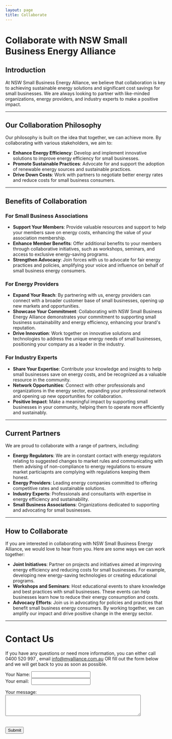 ```yaml
---
layout: page
title: Collaborate
---
```

<!-- Google tag (gtag.js) -->
<script async src="https://www.googletagmanager.com/gtag/js?id=G-73F8PVGLRP"></script>
<script>
  window.dataLayer = window.dataLayer || [];
  function gtag(){dataLayer.push(arguments);}
  gtag('js', new Date());

  gtag('config', 'G-73F8PVGLRP');
</script>
# Collaborate with NSW Small Business Energy Alliance

## Introduction
At NSW Small Business Energy Alliance, we believe that collaboration is key to achieving sustainable energy solutions and significant cost savings for small businesses. We are always looking to partner with like-minded organizations, energy providers, and industry experts to make a positive impact.  

---  

## Our Collaboration Philosophy
Our philosophy is built on the idea that together, we can achieve more. By collaborating with various stakeholders, we aim to:
- **Enhance Energy Efficiency**: Develop and implement innovative solutions to improve energy efficiency for small businesses.
- **Promote Sustainable Practices**: Advocate for and support the adoption of renewable energy sources and sustainable practices.
- **Drive Down Costs**: Work with partners to negotiate better energy rates and reduce costs for small business consumers.

---  

## Benefits of Collaboration  

### For Small Business Associations
- **Support Your Members**: Provide valuable resources and support to help your members save on energy costs, enhancing the value of your association membership.
- **Enhance Member Benefits**: Offer additional benefits to your members through collaborative initiatives, such as workshops, seminars, and access to exclusive energy-saving programs.
- **Strengthen Advocacy**: Join forces with us to advocate for fair energy practices and policies, amplifying your voice and influence on behalf of small business energy consumers.

  
### For Energy Providers
- **Expand Your Reach**: By partnering with us, energy providers can connect with a broader customer base of small businesses, opening up new markets and opportunities.
- **Showcase Your Commitment**: Collaborating with NSW Small Business Energy Alliance demonstrates your commitment to supporting small business sustainability and energy efficiency, enhancing your brand's reputation.
- **Drive Innovation**: Work together on innovative solutions and technologies to address the unique energy needs of small businesses, positioning your company as a leader in the industry.

### For Industry Experts
- **Share Your Expertise**: Contribute your knowledge and insights to help small businesses save on energy costs, and be recognized as a valuable resource in the community.
- **Network Opportunities**: Connect with other professionals and organizations in the energy sector, expanding your professional network and opening up new opportunities for collaboration.
- **Positive Impact**: Make a meaningful impact by supporting small businesses in your community, helping them to operate more efficiently and sustainably.

---  

## Current Partners
We are proud to collaborate with a range of partners, including:
- **Energy Regulators**: We are in constant contact with energy regulators relating to suggested changes to market rules and communicating with them advising of non-compliance to 
  energy regulations to ensure market particiapnts are complying with regulations keeping them honest.
- **Energy Providers**: Leading energy companies committed to offering competitive rates and sustainable solutions.
- **Industry Experts**: Professionals and consultants with expertise in energy efficiency and sustainability.
- **Small Business Associations**: Organizations dedicated to supporting and advocating for small businesses.

---  

## How to Collaborate
If you are interested in collaborating with NSW Small Business Energy Alliance, we would love to hear from you. Here are some ways we can work together:
- **Joint Initiatives**: Partner on projects and initiatives aimed at improving energy efficiency and reducing costs for small businesses. For example, developing new energy-saving technologies or creating educational programs.
- **Workshops and Seminars**: Host educational events to share knowledge and best practices with small businesses. These events can help businesses learn how to reduce their energy consumption and costs.
- **Advocacy Efforts**: Join us in advocating for policies and practices that benefit small business energy consumers. By working together, we can amplify our impact and drive positive change in the energy sector.

---  

# Contact Us

If you have any questions or need more information, you can either call 0400 520 997 , email info@myalliance.com.au OR fill out the form below and we will get back to you as soon as possible.


<form
  action="https://formspree.io/f/manqzvwz"
  method="POST"
  enctype="multipart/form-data"
>
<label>
    Your Name:
    <input type="text" name="Name">
</label>  
<br>  

<label>
    Your  email:&nbsp; 
    <input type="email" name="email">
</label>  

<br>  

<label for="message">Your message:</label>
<br>
        <textarea name="message" id="message" rows="4" cols="50"></textarea>  
<br>  
 <button type="submit">Submit</button> 
